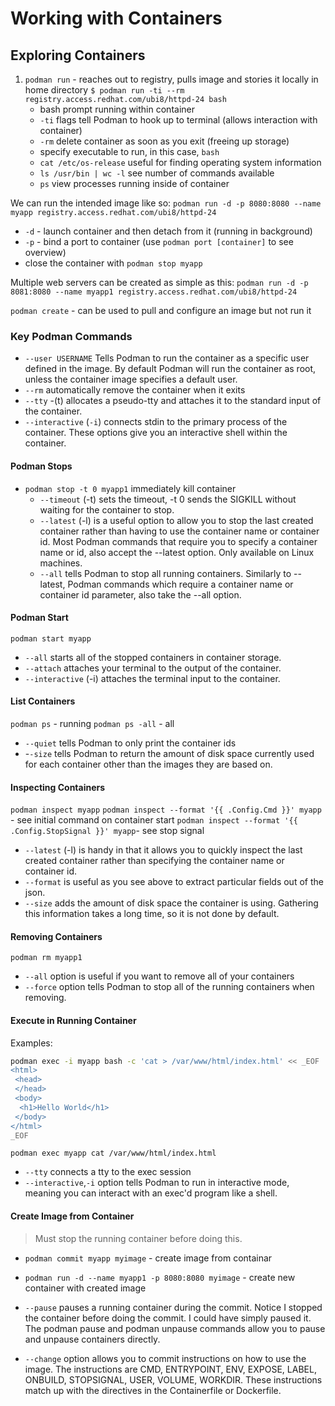 # Working with Containers
## Exploring Containers
1. `podman run` - reaches out to registry, pulls image and stories it locally in home directory
`$ podman run -ti --rm registry.access.redhat.com/ubi8/httpd-24 bash`
    - bash prompt running within container
    - `-ti` flags tell Podman to hook up to terminal (allows interaction with container)
    - `-rm` delete container as soon as you exit (freeing up storage)
    - specify executable to run, in this case, `bash`
    - `cat /etc/os-release` useful for finding operating system information
    - `ls /usr/bin | wc -l` see number of commands available
    - `ps` view processes running inside of container

We can run the intended image like so: `podman run -d -p 8080:8080 --name myapp registry.access.redhat.com/ubi8/httpd-24`
- `-d` - launch container and then detach from it (running in background)
- `-p` - bind a port to container (use `podman port [container]` to see overview)
- close the container with `podman stop myapp`

Multiple web servers can be created as simple as this:
`podman run -d -p 8081:8080 --name myapp1 registry.access.redhat.com/ubi8/httpd-24`

`podman create` - can be used to pull and configure an image but not run it

### Key Podman Commands
- `--user USERNAME` Tells Podman to run the container as a specific user defined in the image. By default Podman will run the container as root, unless the container image specifies a default user.
- `--rm` automatically remove the container when it exits
- `--tty` -(t) allocates a pseudo-tty and attaches it to the standard input of the container.
- `--interactive` (`-i`) connects stdin to the primary process of the container. These options give you an interactive shell within the container.

#### Podman Stops
- `podman stop -t 0 myapp1` immediately kill container
    - `--timeout` (-t) sets the timeout, -t 0 sends the SIGKILL without waiting for the container to stop.
    - `--latest` (-l) is a useful option to allow you to stop the last created container rather than having to use the container name or container id. Most Podman commands that require you to specify a container name or id, also accept the --latest option. Only available on Linux machines.
    - `--all` tells Podman to stop all running containers. Similarly to --latest, Podman commands which require a container name or container id parameter, also take the --all option.

#### Podman Start
`podman start myapp`
- `--all` starts all of the stopped containers in container storage.
- `--attach` attaches your terminal to the output of the container.
- `--interactive` (-i) attaches the terminal input to the container.

#### List Containers
`podman ps` - running
`podman ps -all` - all

- `--quiet` tells Podman to only print the container ids
- -`-size` tells Podman to return the amount of disk space currently used for each container other than the images they are based on.

#### Inspecting Containers
`podman inspect myapp`
`podman inspect --format '{{ .Config.Cmd }}' myapp` - see initial command on container start
`podman inspect --format '{{ .Config.StopSignal }}' myapp`-  see stop signal

- `--latest` (-l) is handy in that it allows you to quickly inspect the last created container rather than specifying the container name or container id.
- `--format` is useful as you see above to extract particular fields out of the json.
- `--size` adds the amount of disk space the container is using. Gathering this information takes a long time, so it is not done by default.

#### Removing Containers
`podman rm myapp1`
- `--all` option is useful if you want to remove all of your containers
- `--force` option tells Podman to stop all of the running containers when removing.

#### Execute in Running Container
Examples:
```sh
podman exec -i myapp bash -c 'cat > /var/www/html/index.html' << _EOF
<html>
 <head>
 </head>
 <body>
  <h1>Hello World</h1>
 </body>
</html>
_EOF
```

`podman exec myapp cat /var/www/html/index.html`
- `--tty` connects a tty to the exec session
- `--interactive`,`-i` option tells Podman to run in interactive mode, meaning you can interact with an exec'd program like a shell.

#### Create Image from Container
> Must stop the running container before doing this.

- `podman commit myapp myimage` - create image from containar
- `podman run -d --name myapp1 -p 8080:8080 myimage` - create new container with created image

- `--pause` pauses a running container during the commit. Notice I stopped the container before doing the commit. I could have simply paused it. The podman pause and podman unpause commands allow you to pause and unpause containers directly.
- `--change` option allows you to commit instructions on how to use the image. The instructions are CMD, ENTRYPOINT, ENV, EXPOSE, LABEL, ONBUILD, STOPSIGNAL, USER, VOLUME, WORKDIR. These instructions match up with the directives in the Containerfile or Dockerfile.
